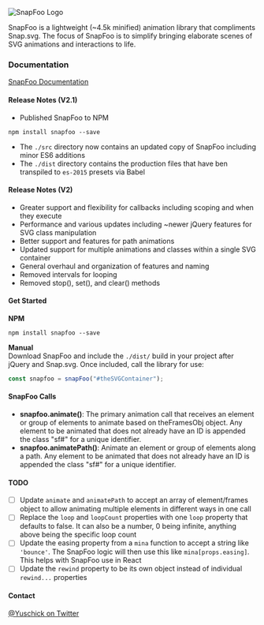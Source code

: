 ![SnapFoo Logo](http://yuschick.github.io/SnapFoo/lib/img/snapfoo-logo.png)

SnapFoo is a lightweight (~4.5k minified) animation library that compliments Snap.svg. The focus of SnapFoo is to simplify bringing elaborate scenes of SVG animations and interactions to life.

### Documentation
[SnapFoo Documentation](http://yuschick.github.io/SnapFoo/)

#### Release Notes (V2.1)
+ Published SnapFoo to NPM
```
npm install snapfoo --save
```
+ The `./src` directory now contains an updated copy of SnapFoo including minor ES6 additions
+ The `./dist` directory contains the production files that have ben transpiled to `es-2015` presets via Babel


#### Release Notes (V2)
+ Greater support and flexibility for callbacks including scoping and when they execute
+ Performance and various updates including ~newer jQuery features for SVG class manipulation
+ Better support and features for path animations
+ Updated support for multiple animations and classes within a single SVG container
+ General overhaul and organization of features and naming
+ Removed intervals for looping
+ Removed stop(), set(), and clear() methods

#### Get Started

**NPM**  
```
npm install snapfoo --save
```

**Manual**  
Download SnapFoo and include the `./dist/` build in your project after jQuery and Snap.svg. Once included, call the library for use:

```js
const snapfoo = snapFoo("#theSVGContainer");
```

#### SnapFoo Calls
+ **snapfoo.animate()**: The primary animation call that receives an element or group of elements to animate based on theFramesObj object. Any element to be animated that does not already have an ID is appended the class "sf#" for a unique identifier.
+ **snapfoo.animatePath()**: Animate an element or group of elements along a path. Any element to be animated that does not already have an ID is appended the class "sf#" for a unique identifier.

#### TODO
- [ ] Update `animate` and `animatePath` to accept an array of element/frames object to allow animating multiple elements in different ways in one call
- [ ] Replace the `loop` and `loopCount` properties with one `loop` property that defaults to false. It can also be a number, 0 being infinite, anything above being the specific loop count
- [ ] Update the easing property from a `mina` function to accept a string like `'bounce'`. The SnapFoo logic will then use this like `mina[props.easing]`. This helps with SnapFoo use in React
- [ ] Update the `rewind` property to be its own object instead of individual `rewind...` properties

#### Contact
[@Yuschick on Twitter](http://www.twitter.com/Yuschick)
